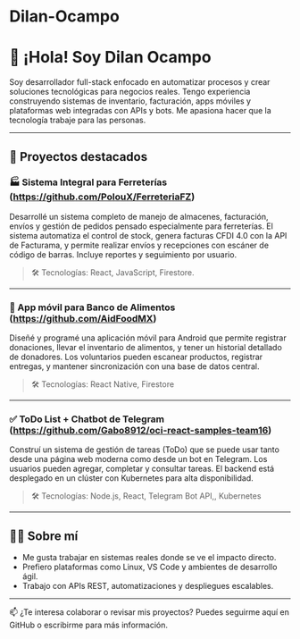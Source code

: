 # Dilan-Ocampo

# 👋 ¡Hola! Soy Dilan Ocampo

Soy desarrollador full-stack enfocado en automatizar procesos y crear soluciones tecnológicas para negocios reales. Tengo experiencia construyendo sistemas de inventario, facturación, apps móviles y plataformas web integradas con APIs y bots. Me apasiona hacer que la tecnología trabaje para las personas.

---

## 🚀 Proyectos destacados

### 🏭 Sistema Integral para Ferreterías (https://github.com/PolouX/FerreteriaFZ)

Desarrollé un sistema completo de manejo de almacenes, facturación, envíos y gestión de pedidos pensado especialmente para ferreterías. El sistema automatiza el control de stock, genera facturas CFDI 4.0 con la API de Facturama, y permite realizar envíos y recepciones con escáner de código de barras. Incluye reportes y seguimiento por usuario.

> 🛠️ Tecnologías: React, JavaScript, Firestore. 

---

### 📱 App móvil para Banco de Alimentos (https://github.com/AidFoodMX)

Diseñé y programé una aplicación móvil para Android que permite registrar donaciones, llevar el inventario de alimentos, y tener un historial detallado de donadores. Los voluntarios pueden escanear productos, registrar entregas, y mantener sincronización con una base de datos central.

> 🛠️ Tecnologías: React Native, Firestore

---

### ✅ ToDo List + Chatbot de Telegram (https://github.com/Gabo8912/oci-react-samples-team16)

Construí un sistema de gestión de tareas (ToDo) que se puede usar tanto desde una página web moderna como desde un bot en Telegram. Los usuarios pueden agregar, completar y consultar tareas. El backend está desplegado en un clúster con Kubernetes para alta disponibilidad.

> 🛠️ Tecnologías: Node.js, React, Telegram Bot API,, Kubernetes

---

## 👨‍💻 Sobre mí

- Me gusta trabajar en sistemas reales donde se ve el impacto directo.
- Prefiero plataformas como Linux, VS Code y ambientes de desarrollo ágil.
- Trabajo con APIs REST, automatizaciones y despliegues escalables.

---

📫 ¿Te interesa colaborar o revisar mis proyectos? Puedes seguirme aquí en GitHub o escribirme para más información.
